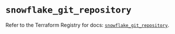 # `snowflake_git_repository`

Refer to the Terraform Registry for docs: [`snowflake_git_repository`](https://registry.terraform.io/providers/snowflakedb/snowflake/2.4.0/docs/resources/git_repository).
